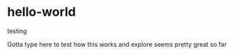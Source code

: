 # hello-world
testing

Gotta type here to test how this works and explore
seems pretty great so far
